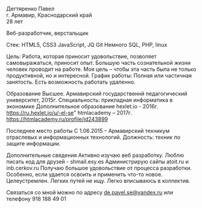 Дегтяренко Павел  
г. Армавир, Краснодарский край  
28 лет

Веб-разработчик, верстальщик

Стек:
HTML5, CSS3
JavaScript, JQ
Git
Немного SQL, PHP, linux

Цель:
Работа, которая приносит удовольствие, позволяет самовыражаться, приносит опыт.
Большую часть сознательной жизни человек проводит на работе. Моя цель – чтобы эта часть была не только продуктивной, но и интересной.
График работы:
Полная или частичная занятость. Есть возможность работать удаленно.

Образование
Высшее.
Армавирский государственнй педагогический университет, 2015г.
Специальность: прикладная информатика в экономике
Дополнительное образование
hexlet.io  - 2016г. https://ru.hexlet.io/u/-el-se"
htmlacademy – 2017г. https://htmlacademy.ru/profile/id243899

Последнее место работы
С 1.06.2015 – Армавирский техникум отраслевых и информационных технологий.
Должность: техник по защите информации.

Дополнительные сведения
Активно изучаю веб разработку. Люблю писать код для друзей - shmail.esy.es
Администрирую сайты atoit.ru и inb.cerkov.ru
Получаю большое удовольствие от процесса разработки.
Особенно, если удается освоить и применить что-то новое.
Целеустремлен. Легких путей не ищу. Легко вписываюсь в коллектив.

Связаться со мной можно по адресу de.pavel.se@yandex.ru
или телефону 918 188 49 01
